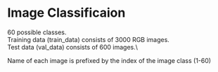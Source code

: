 # Image Classificaion

60 possible classes.\
Training data (train_data) consists of 3000 RGB images.\
Test data (val_data) consists of 600 images.\

Name of each image is prefixed by the index of the image class (1-60)